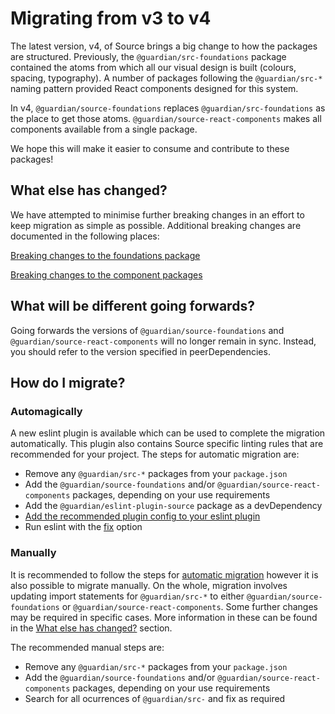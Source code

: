 # Migrating from v3 to v4

The latest version, v4, of Source brings a big change to how the packages are structured. Previously, the `@guardian/src-foundations` package contained the atoms from which all our visual design is built (colours, spacing, typography). A number of packages following the `@guardian/src-*` naming pattern provided React components designed for this system.

In v4, `@guardian/source-foundations` replaces `@guardian/src-foundations` as the place to get those atoms. `@guardian/source-react-components` makes all components available from a single package.

We hope this will make it easier to consume and contribute to these packages!

## What else has changed?

We have attempted to minimise further breaking changes in an effort to keep migration as simple as possible. Additional breaking changes are documented in the following places:

[Breaking changes to the foundations package](../packages/@guardian/source-foundations/migration-breaking-changes.md)

[Breaking changes to the component packages](../packages/@guardian/source-react-components/migration-breaking-changes.md)

## What will be different going forwards?

Going forwards the versions of `@guardian/source-foundations` and `@guardian/source-react-components` will no longer remain in sync. Instead, you should refer to the version specified in peerDependencies.

## How do I migrate?

### Automagically

A new eslint plugin is available which can be used to complete the migration automatically. This plugin also contains Source specific linting rules that are recommended for your project. The steps for automatic migration are:

-   Remove any `@guardian/src-*` packages from your `package.json`
-   Add the `@guardian/source-foundations` and/or `@guardian/source-react-components` packages, depending on your use requirements
-   Add the `@guardian/eslint-plugin-source` package as a devDependency
-   [Add the recommended plugin config to your eslint plugin](../packages/@guardian/eslint-plugin-source/README.md)
-   Run eslint with the [fix](https://eslint.org/docs/user-guide/command-line-interface#fixing-problems) option

### Manually

It is recommended to follow the steps for [automatic migration](#automagically) however it is also possible to migrate manually. On the whole, migration involves updating import statements for `@guardian/src-*` to either `@guardian/source-foundations` or `@guardian/source-react-components`. Some further changes may be required in specific cases. More information in these can be found in the [What else has changed?](#what-else-has-changed) section.

The recommended manual steps are:

-   Remove any `@guardian/src-*` packages from your `package.json`
-   Add the `@guardian/source-foundations` and/or `@guardian/source-react-components` packages, depending on your use requirements
-   Search for all ocurrences of `@guardian/src-` and fix as required
